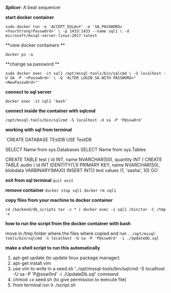 ***Splicer***: A beat sequencer

**start docker container**

`sudo docker run -e 'ACCEPT_EULA=Y' -e 'SA_PASSWORD=<YourStrong!Passw0rd>' \
   -p 1433:1433 --name sql1 \
   -d microsoft/mssql-server-linux:2017-latest`


**view docker containers **

`docker ps -a`


**change sa password **

`sudo docker exec -it sql1 /opt/mssql-tools/bin/sqlcmd \
   -S localhost -U SA -P '<Passw0rd>' \
   -Q 'ALTER LOGIN SA WITH PASSWORD="<NewPassw0rd>"'`


**connect to sql server**

`docker exec -it sql1 'bash'`


**connect inside the container with sqlcmd**

`/opt/mssql-tools/bin/sqlcmd -S localhost -U sa -P 'P@ssw0rd'`


**working with sql from terminal**

`CREATE DATABASE TEstDB
USE TestDB

SELECT Name from sys.Databases
SELECT Name from sys.Tables

CREATE TABLE test ( id INT, name NVARCHAR(50), quantity INT )
CREATE TABLE audio ( id INT IDENTITY(1,1) PRIMARY KEY, name NVARCHAR(50), blobdata VARBINARY(MAX))
INSERT INTO test values (1, 'sasha', 10)
GO`


**exit from sql terminal**
`quit
exit`


**remove container**
`docker stop sql1
docker rm sql1`


**copy files from your machine to docker container**

`cd /backend/db_scripts
tar -c * | docker exec -i sql1 /bin/tar -C /tmp -x`

**how to run the script from the docker container with bash**

move in /tmp folder where the files where copied and run
`../opt/mssql-tools/bin/sqlcmd -S localhost -U sa -P 'P@ssw0rd' -i ./UpdateDb.sql`


**make a shell script to run this automatically** 
1. apt-get update (to update linux package manager)
2. apt-get install vim
3. use vim to write in a seed.sh '../opt/mssql-tools/bin/sqlcmd -S localhost -U sa -P 'P@ssw0rd' -i ./UpdateDb.sql' command
4. chmod +x seed.sh (to give permission to execute file)
5. from terminal run it ./script.sh
